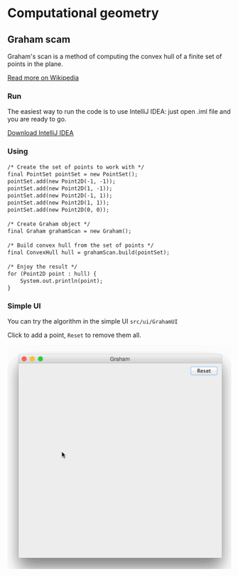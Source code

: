 Сomputational geometry
======================

## Graham scam
Graham's scan is a method of computing the convex hull of a finite set of points in the plane.

[Read more on Wikipedia](http://en.wikipedia.org/wiki/Graham_scan)

### Run
The easiest way to run the code is to use IntelliJ IDEA: just open .iml file and you are ready to go.

[Download IntelliJ IDEA](https://www.jetbrains.com/idea/download/)

### Using 
```
/* Create the set of points to work with */
final PointSet pointSet = new PointSet();
pointSet.add(new Point2D(-1, -1));
pointSet.add(new Point2D(1, -1));
pointSet.add(new Point2D(-1, 1));
pointSet.add(new Point2D(1, 1));
pointSet.add(new Point2D(0, 0));

/* Create Graham object */
final Graham grahamScan = new Graham();

/* Build convex hull from the set of points */
final ConvexHull hull = grahamScan.build(pointSet);

/* Enjoy the result */
for (Point2D point : hull) {
    System.out.println(point);
}
```

### Simple UI

You can try the algorithm in the simple UI `src/ui/GrahamUI`

Click to add a point, `Reset` to remove them all.

![Graham demo](https://raw.githubusercontent.com/aeyoa/computational-geometry/master/demo/graham-demo.gif)


